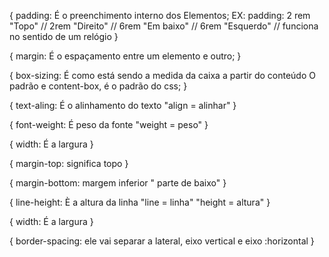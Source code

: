 {
  padding: É o preenchimento interno dos Elementos;
  EX: padding: 2 rem "Topo" //  2rem "Direito" // 6rem "Em baixo" // 6rem "Esquerdo" 
  // funciona no sentido de um relógio
}

 {
  margin: É o espaçamento entre um elemento e outro;
}

 {
  box-sizing: É como está sendo a medida da caixa a partir do conteúdo O padrão
      e content-box,
    é o padrão do css;
}


{
  text-aling: É o alinhamento do texto "align = alinhar"
}

{
  font-weight: É peso da fonte "weight = peso"
}

{
  width: É a largura
}

{
  margin-top: significa topo 
}

{
  margin-bottom: margem inferior " parte de baixo"
}

{
  line-height:  È a altura da linha "line = linha"  "height = altura"
}

{
  width: É a largura
}

{
  border-spacing:  ele vai separar a  lateral, eixo vertical e eixo :horizontal
}